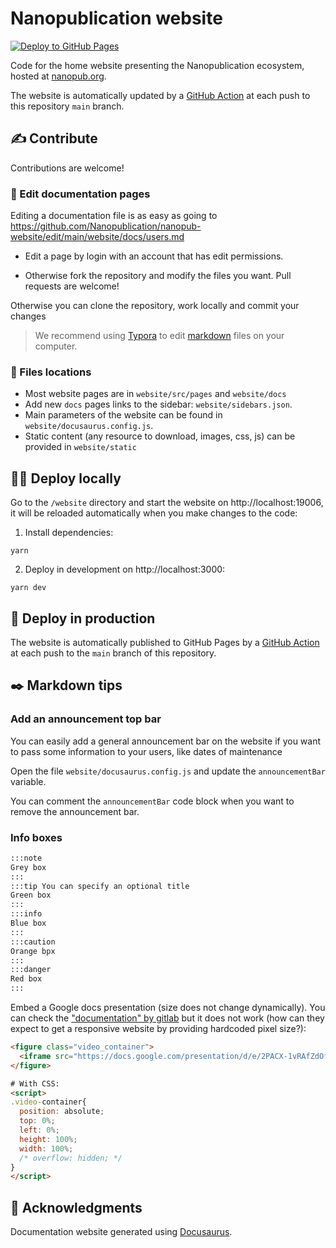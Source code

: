 # Nanopublication website

[![Deploy to GitHub Pages](https://github.com/Nanopublication/nanopub-website/actions/workflows/deploy.yml/badge.svg)](https://github.com/Nanopublication/nanopub-website/actions/workflows/deploy.yml)

Code for the home website presenting the Nanopublication ecosystem, hosted at [nanopub.org](https://nanopub.org).

The website is automatically updated by a [GitHub Action](/actions) at each push to this repository `main` branch.

## ✍️ Contribute

Contributions are welcome!

### 📝 Edit documentation pages

Editing a documentation file is as easy as going to https://github.com/Nanopublication/nanopub-website/edit/main/website/docs/users.md

* Edit a page by login with an account that has edit permissions.

* Otherwise fork the repository and modify the files you want. Pull requests are welcome!

Otherwise you can clone the repository, work locally and commit your changes

> We recommend using [Typora](https://typora.io/) to edit [markdown](https://github.com/adam-p/markdown-here/wiki/Markdown-Cheatsheet) files on your computer.

### 📂 Files locations

- Most website pages are in `website/src/pages` and `website/docs`
- Add new `docs` pages links to the sidebar: `website/sidebars.json`.
- Main parameters of the website can be found in `website/docusaurus.config.js`.
- Static content (any resource to download, images, css, js) can be provided in `website/static`

## 🧑‍💻 Deploy locally

Go to the `/website` directory and start the website on http://localhost:19006, it will be reloaded automatically when you make changes to the code:

1. Install dependencies:

```shell
yarn
```

2. Deploy in development on http://localhost:3000:

```shell
yarn dev
```

## 🚀 Deploy in production

The website is automatically published to GitHub Pages by a [GitHub Action](https://github.com/Nanopublication/nanopub-website/blob/main/actions) at each push to the `main` branch of this repository.

## ✒️ Markdown tips

### Add an announcement top bar

You can easily add a general announcement bar on the website if you want to pass some information to your users, like dates of maintenance

Open the file `website/docusaurus.config.js` and update the `announcementBar` variable.

You can comment the `announcementBar` code block when you want to remove the announcement bar.

### Info boxes

```markdown
:::note
Grey box
:::
:::tip You can specify an optional title
Green box
:::
:::info
Blue box
:::
:::caution
Orange bpx
:::
:::danger
Red box
:::
```

Embed a Google docs presentation (size does not change dynamically). You can check the ["documentation" by gitlab](https://about.gitlab.com/handbook/markdown-guide/#google-slides) but it does not work (how can they expect to get a responsive website by providing hardcoded pixel size?):

```html
<figure class="video_container">
  <iframe src="https://docs.google.com/presentation/d/e/2PACX-1vRAfZdOfGt761tIAj2e35OYrOL4uIKWiAQB15MXvsqso3XJ5Mr3-W4dOa9KjDTZpi1LE_D2CU1F5Thy/embed?start=false&loop=false&delayms=15000" frameborder="0" width="960" height="569" allowfullscreen="true" mozallowfullscreen="true" webkitallowfullscreen="true"></iframe>
</figure>

# With CSS:
<script>
.video-container{
  position: absolute;
  top: 0%;
  left: 0%;
  height: 100%;
  width: 100%;
  /* overflow: hidden; */
}
</script>
```

## 🙏 Acknowledgments

Documentation website generated using [Docusaurus](https://docusaurus.io/).